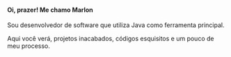 #### Oi, prazer! Me chamo Marlon

Sou desenvolvedor de software que utiliza Java como ferramenta principal.

Aqui você verá, projetos inacabados, códigos esquisitos e um pouco de meu processo.


